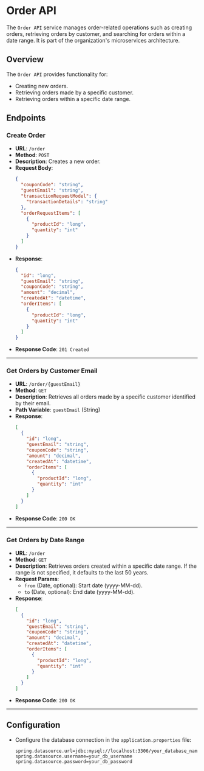 # Order API

The `Order API` service manages order-related operations such as creating orders, retrieving orders by customer, and searching for orders within a date range. It is part of the organization's microservices architecture.

## Overview

The `Order API` provides functionality for:
- Creating new orders.
- Retrieving orders made by a specific customer.
- Retrieving orders within a specific date range.

## Endpoints

### Create Order

- **URL**: `/order`
- **Method**: `POST`
- **Description**: Creates a new order.
- **Request Body**: 
  ```json
  {
    "couponCode": "string",
    "guestEmail": "string",
    "transactionRequestModel": {
      "transactionDetails": "string"
    },
    "orderRequestItems": [
      {
        "productId": "long",
        "quantity": "int"
      }
    ]
  }
  ```
- **Response**: 
  ```json
  {
    "id": "long",
    "guestEmail": "string",
    "couponCode": "string",
    "amount": "decimal",
    "createdAt": "datetime",
    "orderItems": [
      {
        "productId": "long",
        "quantity": "int"
      }
    ]
  }
  ```
- **Response Code**: `201 Created`

---

### Get Orders by Customer Email

- **URL**: `/order/{guestEmail}`
- **Method**: `GET`
- **Description**: Retrieves all orders made by a specific customer identified by their email.
- **Path Variable**: `guestEmail` (String)
- **Response**: 
  ```json
  [
    {
      "id": "long",
      "guestEmail": "string",
      "couponCode": "string",
      "amount": "decimal",
      "createdAt": "datetime",
      "orderItems": [
        {
          "productId": "long",
          "quantity": "int"
        }
      ]
    }
  ]
  ```
- **Response Code**: `200 OK`

---

### Get Orders by Date Range

- **URL**: `/order`
- **Method**: `GET`
- **Description**: Retrieves orders created within a specific date range. If the range is not specified, it defaults to the last 50 years.
- **Request Params**: 
  - `from` (Date, optional): Start date (yyyy-MM-dd).
  - `to` (Date, optional): End date (yyyy-MM-dd).
- **Response**: 
  ```json
  [
    {
      "id": "long",
      "guestEmail": "string",
      "couponCode": "string",
      "amount": "decimal",
      "createdAt": "datetime",
      "orderItems": [
        {
          "productId": "long",
          "quantity": "int"
        }
      ]
    }
  ]
  ```
- **Response Code**: `200 OK`

---

## Configuration

- Configure the database connection in the `application.properties` file:
  ```properties
  spring.datasource.url=jdbc:mysql://localhost:3306/your_database_name
  spring.datasource.username=your_db_username
  spring.datasource.password=your_db_password
  ```

